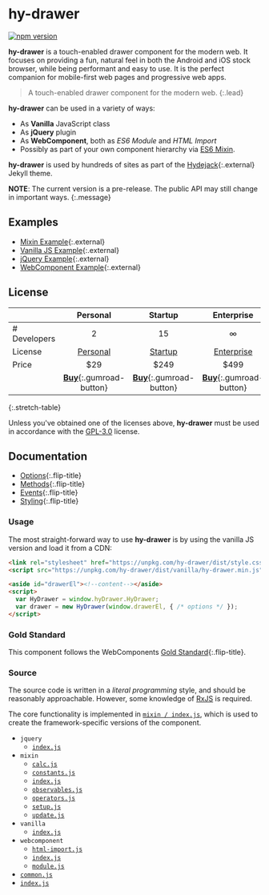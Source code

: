 # hy-drawer

[![npm version](https://badge.fury.io/js/hy-drawer.svg)](https://badge.fury.io/js/hy-drawer)

**hy-drawer** is a touch-enabled drawer component for the modern web.
It focuses on providing a fun, natural feel in both the Android and iOS stock browser,
while being performant and easy to use.
It is the perfect companion for mobile-first web pages and progressive web apps.

> A touch-enabled drawer component for the modern web.
{:.lead}

**hy-drawer** can be used in a variety of ways:
* As **Vanilla** JavaScript class
* As **jQuery** plugin
* As **WebComponent**, both as *ES6 Module* and *HTML Import*
* Possibly as part of your own component hierarchy via [ES6 Mixin][esmixins].

**hy-drawer** is used by hundreds of sites as part of the [Hydejack]{:.external} Jekyll theme.

**NOTE**: The current version is a pre-release. The public API may still change in important ways.
{:.message}

[esmixins]: http://justinfagnani.com/2015/12/21/real-mixins-with-javascript-classes/
[rxjs]: https://github.com/ReactiveX/rxjs
[hydejack]: https://qwtel.com/hydejack/

<!--more-->

## Examples

* [Mixin Example](https://qwtel.com/hy-drawer/example/mixin/){:.external}
* [Vanilla JS Example](https://qwtel.com/hy-drawer/example/vanilla/){:.external}
* [jQuery Example](https://qwtel.com/hy-drawer/example/jquery/){:.external}
* [WebComponent Example](https://qwtel.com/hy-drawer/example/webcomponent/){:.external}


## License

|              | Personal           | Startup            | Enterprise         |
|:-------------|:------------------:|:------------------:|:------------------:|
| # Developers | 2                  | 15                 | ∞                  |
| License      | [Personal][pl]     | [Startup][sl]      | [Enterprise][el]   |
| Price        | $29                | $249               | $499               |
| | [**Buy**][bp]{:.gumroad-button} | [**Buy**][bs]{:.gumroad-button} | [**Buy**][be]{:.gumroad-button} |
{:.stretch-table}

Unless you've obtained one of the licenses above, **hy-drawer** must be used in accordance with the [GPL-3.0](LICENSE.md) license.

[pl]: licenses/personal.md
[sl]: licenses/startup.md
[el]: licenses/enterprise.md
[bp]: https://gumroad.com/l/hy-drawer-personal
[bs]: https://gumroad.com/l/hy-drawer-startup
[be]: https://gumroad.com/l/hy-drawer-enterprise


## Documentation

* [Options](doc/options.md){:.flip-title}
* [Methods](doc/methods.md){:.flip-title}
* [Events](doc/events.md){:.flip-title}
* [Styling](doc/styling.md){:.flip-title}

### Usage
The most straight-forward way to use **hy-drawer** is by using the vanilla JS version and load it from a CDN:

~~~html
<link rel="stylesheet" href="https://unpkg.com/hy-drawer/dist/style.css">
<script src="https://unpkg.com/hy-drawer/dist/vanilla/hy-drawer.min.js"></script>
~~~

~~~html
<aside id="drawerEl"><!--content--></aside>
<script>
  var HyDrawer = window.hyDrawer.HyDrawer;
  var drawer = new HyDrawer(window.drawerEl, { /* options */ });
</script>
~~~

### Gold Standard
This component follows the WebComponents [Gold Standard](doc/gold-standard.md){:.flip-title}.

### Source
The source code is written in a *literal programming* style, and should be reasonably approachable.
However, some knowledge of [RxJS] is required.

The core functionality is implemented in [`mixin / index.js`](doc/source/mixin/README.md),
which is used to create the framework-specific versions of the component.

* `jquery`
  * [`index.js`](doc/source/jquery/README.md)
* `mixin`
  * [`calc.js`](doc/source/mixin/calc.md)
  * [`constants.js`](doc/source/mixin/constants.md)
  * [`index.js`](doc/source/mixin/README.md)
  * [`observables.js`](doc/source/mixin/observables.md)
  * [`operators.js`](doc/source/mixin/operators.md)
  * [`setup.js`](doc/source/mixin/setup.md)
  * [`update.js`](doc/source/mixin/update.md)
* `vanilla`
  * [`index.js`](doc/source/vanilla/README.md)
* `webcomponent`
  * [`html-import.js`](doc/source/webcomponent/html-import.md)
  * [`index.js`](doc/source/webcomponent/README.md)
  * [`module.js`](doc/source/webcomponent/module.md)
* [`common.js`](doc/source/common.md)
* [`index.js`](doc/source/README.md)
